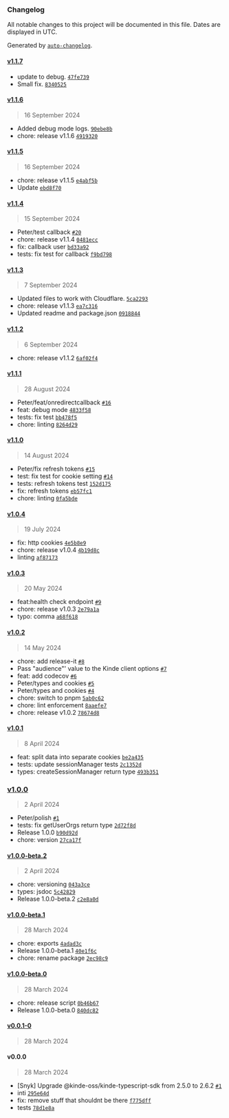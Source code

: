 ### Changelog

All notable changes to this project will be documented in this file. Dates are displayed in UTC.

Generated by [`auto-changelog`](https://github.com/CookPete/auto-changelog).

#### [v1.1.7](https://github.com/Konstantin-tr/kinde-remix-cloudflare-sdk/compare/v1.1.6...v1.1.7)

- update to debug. [`47fe739`](https://github.com/Konstantin-tr/kinde-remix-cloudflare-sdk/commit/47fe739da104b8c0528fb11377a5c946ead76ce7)
- Small fix. [`8340525`](https://github.com/Konstantin-tr/kinde-remix-cloudflare-sdk/commit/8340525d22eed436547d2f5956f965f2aeed4c26)

#### [v1.1.6](https://github.com/Konstantin-tr/kinde-remix-cloudflare-sdk/compare/v1.1.5...v1.1.6)

> 16 September 2024

- Added debug mode logs. [`90ebe8b`](https://github.com/Konstantin-tr/kinde-remix-cloudflare-sdk/commit/90ebe8b15d6a60929dcb0c52edf360ebd72f5810)
- chore: release v1.1.6 [`4919320`](https://github.com/Konstantin-tr/kinde-remix-cloudflare-sdk/commit/491932000d0025e3310f28ae97dfa657320d554d)

#### [v1.1.5](https://github.com/Konstantin-tr/kinde-remix-cloudflare-sdk/compare/v1.1.4...v1.1.5)

> 16 September 2024

- chore: release v1.1.5 [`e4abf5b`](https://github.com/Konstantin-tr/kinde-remix-cloudflare-sdk/commit/e4abf5b59255f4688b21baa9fce30f6f9a865f42)
- Update [`ebd8f70`](https://github.com/Konstantin-tr/kinde-remix-cloudflare-sdk/commit/ebd8f700c2ff735aef13837b0d0af1204ae7ec8e)

#### [v1.1.4](https://github.com/Konstantin-tr/kinde-remix-cloudflare-sdk/compare/v1.1.3...v1.1.4)

> 15 September 2024

- Peter/test callback [`#20`](https://github.com/Konstantin-tr/kinde-remix-cloudflare-sdk/pull/20)
- chore: release v1.1.4 [`0481ecc`](https://github.com/Konstantin-tr/kinde-remix-cloudflare-sdk/commit/0481ecc06168758f7f27e80e90cfdf43c616f856)
- fix: callback user [`bd33a92`](https://github.com/Konstantin-tr/kinde-remix-cloudflare-sdk/commit/bd33a92cf400f8d7ff1dccb3e0dfd51a2838e78e)
- tests: fix test for callback [`f9bd798`](https://github.com/Konstantin-tr/kinde-remix-cloudflare-sdk/commit/f9bd798203048016b9a94c4b67ab014af67d6a13)

#### [v1.1.3](https://github.com/Konstantin-tr/kinde-remix-cloudflare-sdk/compare/v1.1.2...v1.1.3)

> 7 September 2024

- Updated files to work with Cloudflare. [`5ca2293`](https://github.com/Konstantin-tr/kinde-remix-cloudflare-sdk/commit/5ca22931f50255d6615fbab38c2afe62ca412886)
- chore: release v1.1.3 [`ea7c316`](https://github.com/Konstantin-tr/kinde-remix-cloudflare-sdk/commit/ea7c316809c3fb05718653c10a5bc5273ccb50e9)
- Updated readme and package.json [`0918844`](https://github.com/Konstantin-tr/kinde-remix-cloudflare-sdk/commit/0918844e10bef61d2b17c1d1787c7ff00fed3ecc)

#### [v1.1.2](https://github.com/Konstantin-tr/kinde-remix-cloudflare-sdk/compare/v1.1.1...v1.1.2)

> 6 September 2024

- chore: release v1.1.2 [`6af02f4`](https://github.com/Konstantin-tr/kinde-remix-cloudflare-sdk/commit/6af02f465478d9c06d1cdaf691fc371c8fa353c4)

#### [v1.1.1](https://github.com/Konstantin-tr/kinde-remix-cloudflare-sdk/compare/v1.1.0...v1.1.1)

> 28 August 2024

- Peter/feat/onredirectcallback [`#16`](https://github.com/Konstantin-tr/kinde-remix-cloudflare-sdk/pull/16)
- feat: debug mode [`4833f58`](https://github.com/Konstantin-tr/kinde-remix-cloudflare-sdk/commit/4833f58015031b253af924080726da9b96335eda)
- tests: fix test [`bb478f5`](https://github.com/Konstantin-tr/kinde-remix-cloudflare-sdk/commit/bb478f55273bbad4765f2a265877066761337706)
- chore: linting [`8264d29`](https://github.com/Konstantin-tr/kinde-remix-cloudflare-sdk/commit/8264d29e704eaa299e84a83b84214c71ef74578f)

#### [v1.1.0](https://github.com/Konstantin-tr/kinde-remix-cloudflare-sdk/compare/v1.0.4...v1.1.0)

> 14 August 2024

- Peter/fix refresh tokens [`#15`](https://github.com/Konstantin-tr/kinde-remix-cloudflare-sdk/pull/15)
- test: fix test for cookie setting [`#14`](https://github.com/Konstantin-tr/kinde-remix-cloudflare-sdk/pull/14)
- tests: refresh tokens test [`152d175`](https://github.com/Konstantin-tr/kinde-remix-cloudflare-sdk/commit/152d175359d56b962751473ef3ee0c2ad6e437a6)
- fix: refresh tokens [`eb57fc1`](https://github.com/Konstantin-tr/kinde-remix-cloudflare-sdk/commit/eb57fc1a7e61b36c3d679bb458a212bc7273ba64)
- chore: linting [`0fa5bde`](https://github.com/Konstantin-tr/kinde-remix-cloudflare-sdk/commit/0fa5bde8178721d94d89cbe12772b84db464ae6a)

#### [v1.0.4](https://github.com/Konstantin-tr/kinde-remix-cloudflare-sdk/compare/v1.0.3...v1.0.4)

> 19 July 2024

- fix: http cookies [`4e5b8e9`](https://github.com/Konstantin-tr/kinde-remix-cloudflare-sdk/commit/4e5b8e9cee410b6cac96f9024160bbc308964741)
- chore: release v1.0.4 [`4b19d8c`](https://github.com/Konstantin-tr/kinde-remix-cloudflare-sdk/commit/4b19d8c320d6b0e4cb7496838ebc4594ff7c474b)
- linting [`af87173`](https://github.com/Konstantin-tr/kinde-remix-cloudflare-sdk/commit/af871735186c5d89cf65d25a7318682b63925a01)

#### [v1.0.3](https://github.com/Konstantin-tr/kinde-remix-cloudflare-sdk/compare/v1.0.2...v1.0.3)

> 20 May 2024

- feat:health check endpoint [`#9`](https://github.com/Konstantin-tr/kinde-remix-cloudflare-sdk/pull/9)
- chore: release v1.0.3 [`2e79a1a`](https://github.com/Konstantin-tr/kinde-remix-cloudflare-sdk/commit/2e79a1aaa3a8e18fbd501ef3998352826b6ad120)
- typo: comma [`a68f618`](https://github.com/Konstantin-tr/kinde-remix-cloudflare-sdk/commit/a68f618bb363deb77b1a7890996540e21c9d0d6d)

#### [v1.0.2](https://github.com/Konstantin-tr/kinde-remix-cloudflare-sdk/compare/v1.0.1...v1.0.2)

> 14 May 2024

- chore: add release-it [`#8`](https://github.com/Konstantin-tr/kinde-remix-cloudflare-sdk/pull/8)
- Pass "audience"' value to the Kinde client options [`#7`](https://github.com/Konstantin-tr/kinde-remix-cloudflare-sdk/pull/7)
- feat: add codecov [`#6`](https://github.com/Konstantin-tr/kinde-remix-cloudflare-sdk/pull/6)
- Peter/types and cookies [`#5`](https://github.com/Konstantin-tr/kinde-remix-cloudflare-sdk/pull/5)
- Peter/types and cookies [`#4`](https://github.com/Konstantin-tr/kinde-remix-cloudflare-sdk/pull/4)
- chore: switch to pnpm [`5ab0c62`](https://github.com/Konstantin-tr/kinde-remix-cloudflare-sdk/commit/5ab0c62c9982a5d500cbd52c6141e0f46e9a691d)
- chore: lint enforcement [`8aaefe7`](https://github.com/Konstantin-tr/kinde-remix-cloudflare-sdk/commit/8aaefe7ab0f6cc2fc95ebbd878077ef87e4d08f5)
- chore: release v1.0.2 [`78674d8`](https://github.com/Konstantin-tr/kinde-remix-cloudflare-sdk/commit/78674d84668f04600dca1f159b5da1f18fb1d282)

#### [v1.0.1](https://github.com/Konstantin-tr/kinde-remix-cloudflare-sdk/compare/v1.0.0...v1.0.1)

> 8 April 2024

- feat: split data into separate cookies [`be2a435`](https://github.com/Konstantin-tr/kinde-remix-cloudflare-sdk/commit/be2a4359bdd8ac167f7640c7b6201eba41db38e7)
- tests: update sessionManager tests [`2c1352d`](https://github.com/Konstantin-tr/kinde-remix-cloudflare-sdk/commit/2c1352d84db982856fa1e8501460d40205aef7b5)
- types: createSessionManager return type [`493b351`](https://github.com/Konstantin-tr/kinde-remix-cloudflare-sdk/commit/493b351a7f626fe7cee1a130d25791bd3c4a1792)

### [v1.0.0](https://github.com/Konstantin-tr/kinde-remix-cloudflare-sdk/compare/v1.0.0-beta.2...v1.0.0)

> 2 April 2024

- Peter/polish [`#1`](https://github.com/Konstantin-tr/kinde-remix-cloudflare-sdk/pull/1)
- tests: fix getUserOrgs return type [`2d72f8d`](https://github.com/Konstantin-tr/kinde-remix-cloudflare-sdk/commit/2d72f8dd315052c8e3ee85dd6d7b4262c5e79f78)
- Release 1.0.0 [`b90d92d`](https://github.com/Konstantin-tr/kinde-remix-cloudflare-sdk/commit/b90d92d4e0ce4d0df05d03b11fb3fc0881e14f91)
- chore: version [`27ca17f`](https://github.com/Konstantin-tr/kinde-remix-cloudflare-sdk/commit/27ca17f60cd339daee75024fd6367124efe8de45)

#### [v1.0.0-beta.2](https://github.com/Konstantin-tr/kinde-remix-cloudflare-sdk/compare/v1.0.0-beta.1...v1.0.0-beta.2)

> 2 April 2024

- chore: versioning [`043a3ce`](https://github.com/Konstantin-tr/kinde-remix-cloudflare-sdk/commit/043a3ced737da89110b439491505eddb89f0c6e8)
- types: jsdoc [`5c42829`](https://github.com/Konstantin-tr/kinde-remix-cloudflare-sdk/commit/5c42829a2cdc607996697f1c8ae0f48adb14cb40)
- Release 1.0.0-beta.2 [`c2e8a0d`](https://github.com/Konstantin-tr/kinde-remix-cloudflare-sdk/commit/c2e8a0d71fee9ba38e81f4a3960f8800e46a1967)

#### [v1.0.0-beta.1](https://github.com/Konstantin-tr/kinde-remix-cloudflare-sdk/compare/v1.0.0-beta.0...v1.0.0-beta.1)

> 28 March 2024

- chore: exports [`4adad3c`](https://github.com/Konstantin-tr/kinde-remix-cloudflare-sdk/commit/4adad3c3f07c05d3cc926d360fdc249538485941)
- Release 1.0.0-beta.1 [`40e1f6c`](https://github.com/Konstantin-tr/kinde-remix-cloudflare-sdk/commit/40e1f6ce71585deb8f04c9d2525334ddf90dc9b2)
- chore: rename package [`2ec98c9`](https://github.com/Konstantin-tr/kinde-remix-cloudflare-sdk/commit/2ec98c988c35e2e8082f363a564ded16633db92b)

#### [v1.0.0-beta.0](https://github.com/Konstantin-tr/kinde-remix-cloudflare-sdk/compare/v0.0.1-0...v1.0.0-beta.0)

> 28 March 2024

- chore: release script [`0b46b67`](https://github.com/Konstantin-tr/kinde-remix-cloudflare-sdk/commit/0b46b672180b4bd1222b5b487cd998aed35dc070)
- Release 1.0.0-beta.0 [`840dc82`](https://github.com/Konstantin-tr/kinde-remix-cloudflare-sdk/commit/840dc8296719612669dc14f3f9effc8356c65aa0)

#### [v0.0.1-0](https://github.com/Konstantin-tr/kinde-remix-cloudflare-sdk/compare/v0.0.0...v0.0.1-0)

> 28 March 2024

#### v0.0.0

> 28 March 2024

- [Snyk] Upgrade @kinde-oss/kinde-typescript-sdk from 2.5.0 to 2.6.2 [`#1`](https://github.com/Konstantin-tr/kinde-remix-cloudflare-sdk/pull/1)
- inti [`295e64d`](https://github.com/Konstantin-tr/kinde-remix-cloudflare-sdk/commit/295e64dc39000a0d57c1f0f193262f7caa53da38)
- fix: remove stuff that shouldnt be there [`f775dff`](https://github.com/Konstantin-tr/kinde-remix-cloudflare-sdk/commit/f775dff172f9926a53ba1f5284814c984e53a7c9)
- tests [`78d1e8a`](https://github.com/Konstantin-tr/kinde-remix-cloudflare-sdk/commit/78d1e8a21b384800fd75de0528f0c42a51d82f10)
